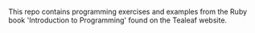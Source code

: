 This repo contains programming exercises and examples 
from the Ruby book 'Introduction to Programming' 
found on the Tealeaf website. 